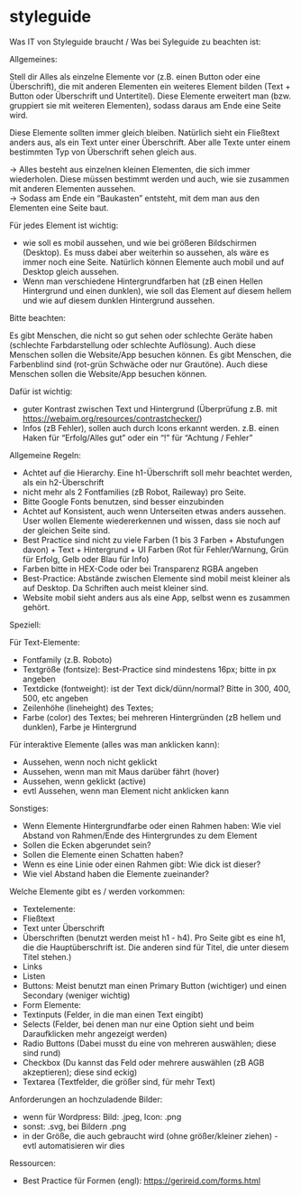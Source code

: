 # styleguide

Was IT von Styleguide braucht / Was bei Syleguide zu beachten ist:

Allgemeines:

Stell dir Alles als einzelne Elemente vor (z.B. einen Button oder eine Überschrift), die mit anderen Elementen ein weiteres Element bilden (Text + Button oder Überschrift und Untertitel). 
Diese Elemente erweitert man (bzw. gruppiert sie mit weiteren Elementen), sodass daraus am Ende eine Seite wird.

Diese Elemente sollten immer gleich bleiben. Natürlich sieht ein Fließtext anders aus, als ein Text unter einer Überschrift. Aber alle Texte unter einem bestimmten Typ von Überschrift sehen gleich aus.

&rarr; Alles besteht aus einzelnen kleinen Elementen, die sich immer wiederholen. Diese müssen bestimmt werden und auch, wie sie zusammen mit anderen Elementen aussehen.  
&rarr; Sodass am Ende ein “Baukasten” entsteht, mit dem man aus den Elementen eine Seite baut.

Für jedes Element ist wichtig:
- wie soll es mobil aussehen, und wie bei größeren Bildschirmen (Desktop). Es muss dabei aber weiterhin so aussehen, als wäre es immer noch eine Seite. Natürlich können Elemente auch mobil und auf Desktop gleich aussehen.
- Wenn man verschiedene Hintergrundfarben hat (zB einen Hellen Hintergrund und einen dunklen), wie soll das Element auf diesem hellem und wie auf diesem dunklen Hintergrund aussehen.

Bitte beachten:

Es gibt Menschen, die nicht so gut sehen oder schlechte Geräte haben (schlechte Farbdarstellung oder schlechte Auflösung). Auch diese Menschen sollen die Website/App besuchen können.
Es gibt Menschen, die Farbenblind sind (rot-grün Schwäche oder nur Grautöne).  Auch diese Menschen sollen die Website/App besuchen können.

Dafür ist wichtig:
- guter Kontrast zwischen Text und Hintergrund (Überprüfung z.B. mit https://webaim.org/resources/contrastchecker/)
- Infos (zB Fehler), sollen auch durch Icons erkannt werden. z.B. einen Haken für “Erfolg/Alles gut” oder ein “!” für “Achtung / Fehler”

Allgemeine Regeln:
- Achtet auf die Hierarchy. Eine h1-Überschrift soll mehr beachtet werden, als ein h2-Überschrift
- nicht mehr als 2 Fontfamilies (zB Robot, Raileway) pro Seite.
- Bitte Google Fonts benutzen, sind besser einzubinden
- Achtet auf Konsistent, auch wenn Unterseiten etwas anders aussehen. User wollen Elemente wiedererkennen und wissen, dass sie noch auf der gleichen Seite sind.
- Best Practice sind nicht zu viele Farben (1 bis 3 Farben + Abstufungen davon) + Text + Hintergrund + UI Farben (Rot für Fehler/Warnung, Grün für Erfolg, Gelb oder Blau für Info)
- Farben bitte in HEX-Code oder bei Transparenz RGBA angeben
- Best-Practice: Abstände zwischen Elemente sind mobil meist kleiner als auf Desktop. Da Schriften auch meist kleiner sind.
- Website mobil sieht anders aus als eine App, selbst wenn es zusammen gehört.

Speziell:

Für Text-Elemente:
- Fontfamily (z.B. Roboto)
- Textgröße (fontsize): Best-Practice sind mindestens 16px; bitte in px angeben
- Textdicke (fontweight): ist der Text dick/dünn/normal? Bitte in 300, 400, 500, etc angeben
- Zeilenhöhe (lineheight) des Textes;
- Farbe (color) des Textes; bei mehreren Hintergründen (zB hellem und dunklen), Farbe je Hintergrund

Für interaktive Elemente (alles was man anklicken kann):
- Aussehen, wenn noch nicht geklickt
- Aussehen, wenn man mit Maus darüber fährt (hover)
- Aussehen, wenn geklickt (active)
- evtl Aussehen, wenn man Element nicht anklicken kann

Sonstiges:
- Wenn Elemente Hintergrundfarbe oder einen Rahmen haben: Wie viel Abstand von Rahmen/Ende des Hintergrundes zu dem Element
- Sollen die Ecken abgerundet sein?
- Sollen die Elemente einen Schatten haben?
- Wenn es eine Linie oder einen Rahmen gibt: Wie dick ist dieser?
- Wie viel Abstand haben die Elemente zueinander?

Welche Elemente gibt es / werden vorkommen:
- Textelemente:
- Fließtext
- Text unter Überschrift
- Überschriften (benutzt werden meist h1 - h4). Pro Seite gibt es eine h1, die die Hauptüberschrift ist. Die anderen sind für Titel, die unter diesem Titel stehen.)
- Links
- Listen
- Buttons: Meist benutzt man einen Primary Button (wichtiger) und einen Secondary (weniger wichtig)
- Form Elemente:
- Textinputs (Felder, in die man einen Text eingibt)
- Selects (Felder, bei denen man nur eine Option sieht und beim Daraufklicken mehr angezeigt werden)
- Radio Buttons (Dabei musst du eine von mehreren auswählen; diese sind rund)
- Checkbox (Du kannst das Feld  oder mehrere auswählen (zB AGB akzeptieren); diese sind eckig)
- Textarea (Textfelder, die größer sind, für mehr Text)

Anforderungen an hochzuladende Bilder:
- wenn für Wordpress: Bild: .jpeg, Icon: .png
- sonst: .svg, bei Bildern .png
- in der Größe, die auch gebraucht wird (ohne größer/kleiner ziehen) - evtl automatisieren wir dies

Ressourcen:
- Best Practice für Formen (engl): https://gerireid.com/forms.html
